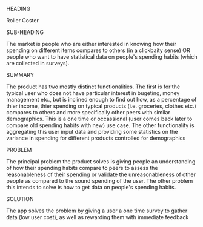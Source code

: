 HEADING

Roller Coster

SUB-HEADING

The market is people who are either interested in knowing how their spending on different items compares to others (in a clickbaity sense) OR people who want to have statistical data on people's spending habits (which are collected in surveys).

SUMMARY

The product has two mostly distinct functionalities. The first is for the typical user who does not have particular interest in bugeting, money management etc., but is inclined enough to find out how, as a percentage of thier income, thier spending on typical products (i.e. groceries, clothes etc.) compares to others and more specifically other peers with similar demographics. This is a one time or occassional (user comes back later to compare old spending habits with new) use case. The other functionality is aggregating this user input data and providing some statistics on the variance in spending for different products controlled for demographics

PROBLEM

The principal problem the product solves is giving people an understanding of how their spending habits compare to peers to assess the reasonableness of their spending or validate the unreasonableness of other people as compared to the sound spending of the user. The other problem this intends to solve is how to get data on people's spending habits. 

SOLUTION

The app solves the problem by giving a user a one time survey to gather data (low user cost), as well as rewarding them with immediate feedback 

